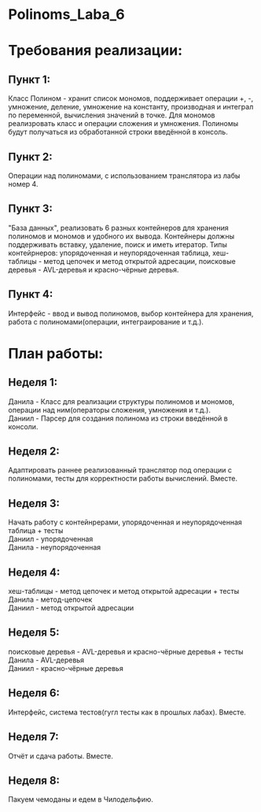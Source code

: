 # Polinoms_Laba_6
# Требования реализации: #
## Пункт 1:   
Класс Полином - хранит список мономов, поддерживает операции +, -, умножение, деление, умножение на константу, производная и интеграл по переменной, вычисления значений в точке.
Для мономов реализровать класс и операции сложения и умножения. Полиномы будут получаться из обработанной строки введённой в консоль.
## Пункт 2:   
Операции над полиномами, с использованием транслятора из лабы номер 4. 
## Пункт 3:   
"База данных", реализовать 6 разных контейнеров для хранения полиномов и мономов и удобного их вывода. Контейнеры должны поддерживать вставку, удаление, поиск и иметь итератор. Типы контейрнеров: упорядоченная и неупорядоченная таблица, хеш-таблицы - метод цепочек и  метод открытой адресации, поисковые деревья - AVL-деревья и красно-чёрные деревья. 
## Пункт 4:   
Интерфейс - ввод и вывод полиномов, выбор контейнера для хранения, работа с полиномами(операции, интеграирование и т.д.). 
 # План работы: #  
 ## Неделя 1:  
 Данила - Класс для реализации структуры полиномов и мономов, операции над ним(операторы сложения, умножения и т.д.).   
 Даниил - Парсер для создания полинома из строки введённой в консоли.  
 ## Неделя 2:   
 Адаптировать раннее реализованный транслятор под операции с полиномами, тесты для корректности работы вычислений. Вместе. 
 ## Неделя 3:   
 Начать работу с контейнрерами, упорядоченная и неупорядоченная таблица + тесты  
 Даниил - упорядоченная   
 Данила - неупорядоченная  
 ## Неделя 4:   
 хеш-таблицы - метод цепочек и  метод открытой адресации + тесты
 Данила - метод-цепочек   
 Даниил - метод открытой адресации  
 ## Неделя 5:  
 поисковые деревья - AVL-деревья и красно-чёрные деревья + тесты
 Данила - AVL-деревья  
 Даниил - красно-чёрные деревья     
 ## Неделя 6:   
 Интерфейс, система тестов(гугл тесты как в прошлых лабах). Вместе.
 ## Неделя 7:
 Отчёт и сдача работы. Вместе.
 ## Неделя 8:   
 Пакуем чемоданы и едем в Чилодельфию.
